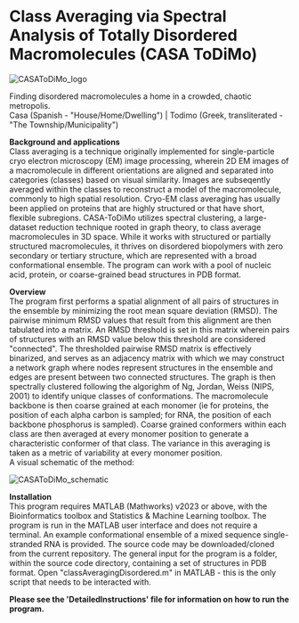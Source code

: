 # Class Averaging via Spectral Analysis of Totally Disordered Macromolecules (CASA ToDiMo)

![CASAToDiMo_logo](https://github.com/TongGeorgeWang/CASA-ToDiMo/assets/160785251/faec1464-9021-42ef-bdf3-c71954510e9a)

Finding disordered macromolecules a home in a crowded, chaotic metropolis. <br /> 
Casa (Spanish - "House/Home/Dwelling") | Todimo (Greek, transliterated - "The Township/Municipality") <br />

**Background and applications** <br />
Class averaging is a technique originally implemented for single-particle cryo electron microscopy (EM) image processing, wherein 2D EM images of a macromolecule in different orientations are aligned and separated into categories (classes) based on visual similarity. Images are subseqently averaged within the classes to reconstruct a model of the macromolecule, commonly to high spatial resolution. Cryo-EM class averaging has usually been applied on proteins that are highly structured or that have short, flexible subregions. CASA-ToDiMo utilizes spectral clustering, a large-dataset reduction technique rooted in graph theory, to class average macromolecules in 3D space. While it works with structured or partially structured macromolecules, it thrives on disordered biopolymers with zero secondary or tertiary structure, which are represented with a broad conformational ensemble. The program can work with a pool of nucleic acid, protein, or coarse-grained bead structures in PDB format. <br />

**Overview** <br />
The program first performs a spatial alignment of all pairs of structures in the ensemble by minimizing the root mean square deviation (RMSD). The pairwise minimum RMSD values that result from this alignment are then tabulated into a matrix. An RMSD threshold is set in this matrix wherein pairs of structures with an RMSD value below this threshold are considered "connected". The thresholded pairwise RMSD matrix is effectively binarized, and serves as an adjacency matrix with which we may construct a network graph where nodes represent structures in the ensemble and edges are present between two connected structures. The graph is then spectrally clustered following the algorighm of Ng, Jordan, Weiss (NIPS, 2001) to identify unique classes of conformations. The macromolecule backbone is then coarse grained at each monomer (ie for proteins, the position of each alpha carbon is sampled; for RNA, the position of each backbone phosphorus is sampled). Coarse grained conformers within each class are then averaged at every monomer position to generate a characteristic conformer of that class. The variance in this averaging is taken as a metric of variability at every monomer position. <br />
A visual schematic of the method: 

![CASAToDiMo_schematic](![Box1](https://github.com/user-attachments/assets/643f4aa3-7d63-4451-befd-ba20e469c606)
)


**Installation** <br />
This program requires MATLAB (Mathworks) v2023 or above, with the Bioinformatics toolbox and Statistics & Machine Learning toolbox. The program is run in the MATLAB user interface and does not require a terminal. An example conformational ensemble of a mixed sequence single-stranded RNA is provided. 
The source code may be downloaded/cloned from the current repository. The general input for the program is a folder, within the source code directory, containing a set of structures in PDB format. 
Open "classAveragingDisordered.m" in MATLAB - this is the only script that needs to be interacted with. <br />


**Please see the 'DetailedInstructions' file for information on how to run the program.**
